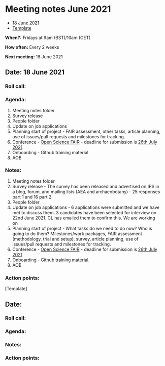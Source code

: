 # Meeting notes June 2021

* [18 June 2021](#date-18-june-2021)
* [Template](#template-date-dd-month-yyyy)

**When?:** Fridays at 9am (BST)/10am (CET)

**How often:** Every 2 weeks

**Next meeting:**  18 June 2021



## Date: 18 June 2021

### Roll call:

### Agenda:
1. Meeting notes folder
2. Survey release
3. People folder
4. Update on job applications
5. Planning start of project - FAIR assessment, other tasks, article planning, use of issues/pull requests and milestones for tracking.
6. Conference - [Open Science FAIR](https://www.opensciencefair.eu/) - deadline for submission is [26th July 2021](https://www.opensciencefair.eu/call-for-posters-demos-2021).
7. Onboarding - Github training material.
8. AOB

### Notes:
1. Meeting notes folder 
2. Survey release - The survey has been released and advertised on IPS in a blog, forum, and mailing lists (AEA and archaeobotany) - 25 responses part 1 and 16 part 2.
3. People folder 
4. Update on job applications - 6 applications were submitted and we have met to discuss them. 3 candidates have been selected for interview on 22nd June 2021. CL has emailed them to confirm this. We are working on  
5. Planning start of project - What tasks do we need to do now? Who is going to do them? Milestones/work packages, FAIR assessment (methodology, trial and setup), survey, article planning, use of issues/pull requests and milestones for tracking.
6. Conference - [Open Science FAIR](https://www.opensciencefair.eu/) - deadline for submission is [26th July 2021](https://www.opensciencefair.eu/call-for-posters-demos-2021).
7. Onboarding - Github training material.
8. AOB



### Action points:



[Template]
## Date: 

### Roll call:

### Agenda:

### Notes:

### Action points:
